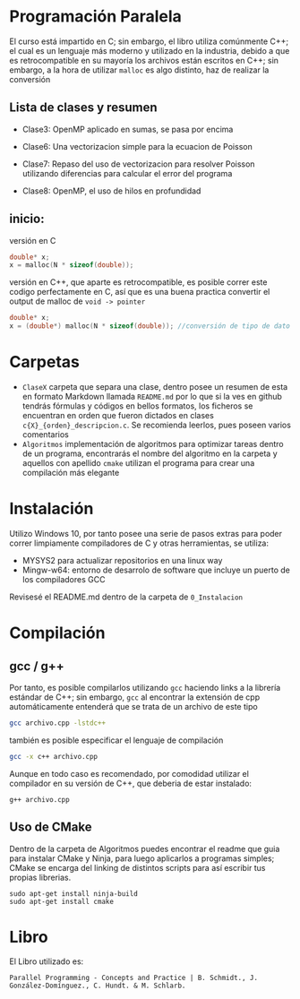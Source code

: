 # Programación Paralela

El curso está impartido en C; sin embargo, el libro utiliza comúnmente C++; el cual es un lenguaje más moderno y utilizado en la industria,
debido a que es retrocompatible en su mayoría los archivos están escritos en C++; sin embargo, a la hora de utilizar `malloc` es algo distinto, haz de realizar la conversión


## Lista de clases y resumen

- Clase3: OpenMP aplicado en sumas, se pasa por encima

- Clase6: Una vectorizacion simple para la ecuacion de Poisson
- Clase7: Repaso del uso de vectorizacion para resolver Poisson utilizando diferencias para calcular el error del programa
- Clase8: OpenMP, el uso de hilos en profundidad


## inicio:
versión en C
```c
double* x;
x = malloc(N * sizeof(double));
```
versión en C++, que aparte es retrocompatible, es posible correr este codigo perfectamente en C, así que es una buena practica convertir el output de malloc de `void -> pointer`
```c++
double* x;
x = (double*) malloc(N * sizeof(double)); //conversión de tipo de dato de void a double, para obtener la ubicación
```

# Carpetas
- `ClaseX` carpeta que separa una clase, dentro posee un resumen de esta en formato Markdown llamada `README.md` por lo que si la ves en github tendrás fórmulas y códigos en bellos formatos, los ficheros se encuentran en orden que fueron dictados en clases `c{X}_{orden}_descripcion.c`. Se recomienda leerlos, pues poseen varios comentarios
- `Algoritmos` implementación de algoritmos para optimizar tareas dentro de un programa, encontrarás el nombre del algoritmo en la carpeta y aquellos con apellido `cmake` utilizan el programa para crear una compilación más elegante

# Instalación
Utilizo Windows 10, por tanto posee una serie de pasos extras para poder correr limpiamente compiladores de C y otras herramientas, se utiliza:

- MYSYS2 para actualizar repositorios en una linux way
- Mingw-w64: entorno de desarrolo de software que incluye un puerto de los compiladores GCC

Revisesé el README.md dentro de la carpeta de `0_Instalacion`

# Compilación
## gcc / g++
Por tanto, es posible compilarlos utilizando `gcc` haciendo links a la librería estándar de C++; sin embargo, `gcc` al encontrar la extensión de cpp automáticamente entenderá que se trata de un archivo de este tipo 
```bash
gcc archivo.cpp -lstdc++
```

también es posible especificar el lenguaje de compilación
```bash
gcc -x c++ archivo.cpp 
```

Aunque en todo caso es recomendado, por comodidad utilizar el compilador en su versión de C++, que deberia de estar instalado:
```
g++ archivo.cpp
```

## Uso de CMake
Dentro de la carpeta de Algoritmos puedes encontrar el readme que guia para instalar CMake y Ninja, para luego aplicarlos a programas simples;
CMake se encarga del linking de distintos scripts para así escribir tus propias librerias.
```
sudo apt-get install ninja-build
sudo apt-get install cmake
```


# Libro
El Libro utilizado es:
```
Parallel Programming - Concepts and Practice | B. Schmidt., J. González-Domínguez., C. Hundt. & M. Schlarb.
```
